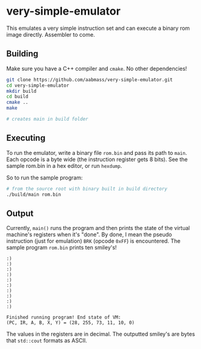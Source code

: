very-simple-emulator
=============

This emulates a very simple instruction set and can execute a binary rom image
directly. Assembler to come.

Building
------
Make sure you have a C++ compiler and `cmake`. No other dependencies!

```sh
git clone https://github.com/aabmass/very-simple-emulator.git
cd very-simple-emulator
mkdir build
cd build
cmake ..
make

# creates main in build folder
```

Executing
------
To run the emulator, write a binary file `rom.bin` and pass its path to `main`.
Each opcode is a byte wide (the instruction register gets 8 bits). See the
sample rom.bin in a hex editor, or run `hexdump`.

So to run the sample program:
```sh
# from the source root with binary built in build directory
./build/main rom.bin
```

Output
-------
Currently, `main()` runs the program and then prints the state of the virtual
machine's registers when it's "done". By done, I mean the pseudo instruction (just for emulation) `BRK` (opcode `0xFF`) is encountered. The sample program `rom.bin` prints ten smiley's!

```
:)
:)
:)
:)
:)
:)
:)
:)
:)
:)

Finished running program! End state of VM:
(PC, IR, A, B, X, Y) = (28, 255, 73, 11, 10, 0)
```

The values in the registers are in decimal. The outputted smiley's are bytes
that `std::cout` formats as ASCII.
